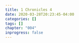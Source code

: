 ```yaml
---
title: 1 Chronicles 4
date: 2020-03-28T20:23:45-04:00
categories: []
tags: []
chapter: "004"
inprogress: false
---
```


